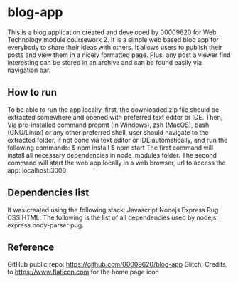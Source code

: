 # blog-app

This is a blog application created and developed by 00009620 for Web Technology module coursework 2.
It is a simple web based blog app for everybody to share their ideas with others. It allows users to publish their posts and view them in a nicely formatted page. Plus, any post a viewer find interesting can be stored in an archive and can be found easily via navigation bar.

## How to run

To be able to run the app locally, first, the downloaded zip file should be extracted somewhere and opened with preferred text editor or IDE. Then, Via pre-installed command propmt (in Windows), zsh (MacOS), bash (GNU/Linux) or any other preferred shell, user should navigate to the extracted folder, if not done via text editor or IDE automatically, and run the following commands:
$ npm install
$ npm start
The first command will install all necessary dependencies in node_modules folder.
The second command will start the web app locally in a web browser, url to access the app: localhost:3000

## Dependencies list

It was created using the following stack:
Javascript
Nodejs
Express
Pug
CSS
HTML.
The following is the list of all dependencies used by nodejs:
express
body-parser
pug.

## Reference

GitHub public repo: https://github.com/00009620/blog-app
Glitch:
Credits to https://www.flaticon.com for the home page icon
